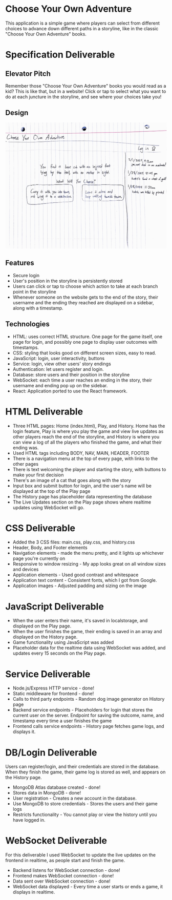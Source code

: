 # Choose Your Own Adventure
This application is a simple game where players can select from different choices to advance down different paths in a storyline, like in the classic "Choose Your Own Adventure" books. 

# Specification Deliverable
## Elevator Pitch
Remember those "Choose Your Own Adventure" books you would read as a kid? This is like that, but in a website! Click or tap to select what you want to do at each juncture in the storyline, and see where your choices take you!

## Design
![fish tank design draft](https://github.com/sadietayler/startup/blob/main/cyoa.png)

## Features
- Secure login
- User's position in the storyline is persistently stored
- Users can click or tap to choose which action to take at each branch point in the storyline
- Whenever someone on the website gets to the end of the story, their username and the ending they reached are displayed on a sidebar, along with a timestamp.

## Technologies
- HTML: uses correct HTML structure. One page for the game itself, one page for login, and possibly one page to display user outcomes with timestamps.
- CSS: styling that looks good on different screen sizes, easy to read. 
- JavaScript: login, user interactivity, buttons
- Service: login, view other users' story endings
- Authentication: let users register and login.
- Database: store users and their position in the storyline 
- WebSocket: each time a user reaches an ending in the story, their username and ending pop up on the sidebar. 
- React: Application ported to use the React framework. 

# HTML Deliverable
- Three HTML pages: Home (index.html), Play, and History. Home has the login feature, Play is where you play the game and view live updates as other players reach the end of the storyline, and History is where you can view a log of all the players who finished the game, and what their ending was.
- Used HTML tags including BODY, NAV, MAIN, HEADER, FOOTER
- There is a navigation menu at the top of every page, with links to the other pages
- There is text welcoming the player and starting the story, with buttons to make your first decision
- There's an image of a cat that goes along with the story
- Input box and submit button for login, and the user's name will be displayed at the top of the Play page
- The History page has placeholder data representing the database
- The Live Updates section on the Play page shows where realtime updates using WebSocket will go.

# CSS Deliverable
- Added the 3 CSS files: main.css, play.css, and history.css
- Header, Body, and Footer elements
- Navigation elements - made the menu pretty, and it lights up whichever page you're currently on
- Responsive to window resizing - My app looks great on all window sizes and devices
- Application elements - Used good contrast and whitespace
- Application text content - Consistent fonts, which I got from Google. 
- Application images - Adjusted padding and sizing on the image

# JavaScript Deliverable

- When the user enters their name, it's saved in localstorage, and displayed on the Play page.
- When the user finishes the game, their ending is saved in an array and displayed on the History page.
- Game functionality using JavaScript was added
- Placeholder data for the realtime data using WebSocket was added, and updates every 15 seconds on the Play page.

# Service Deliverable
- Node.js/Express HTTP service - done!
- Static middleware for frontend - done!
- Calls to third party endpoints - Random dog image generator on History page
- Backend service endpoints - Placeholders for login that stores the current user on the server. Endpoint for saving the outcome, name, and timestamp every time a user finishes the game
- Frontend calls service endpoints - History page fetches game logs, and displays it. 

# DB/Login Deliverable
Users can register/login, and their credentials are stored in the database. When they finish the game, their game log is stored as well, and appears on the History page. 

- MongoDB Atlas database created - done!
- Stores data in MongoDB - done!
- User registration - Creates a new account in the database.
- Use MongoDB to store credentials - Stores the users and their game logs
- Restricts functionality - You cannot play or view the history until you have logged in.
  
# WebSocket Deliverable
For this deliverable I used WebSocket to update the live updates on the frontend in realtime, as people start and finish the game. 

- Backend listens for WebSocket connection - done!
- Frontend makes WebSocket connection - done!
- Data sent over WebSocket connection - done!
- WebSocket data displayed - Every time a user starts or ends a game, it displays in realtime. 
